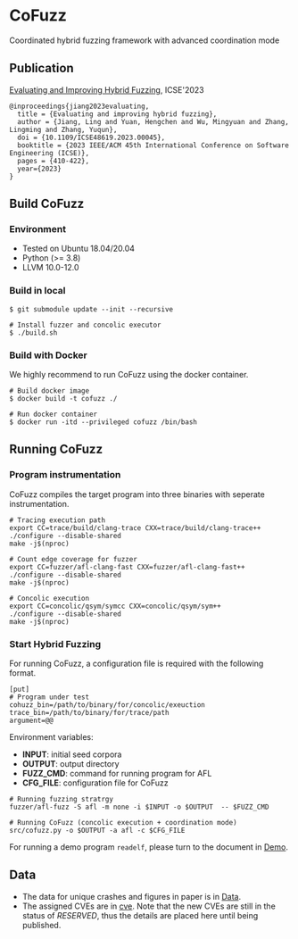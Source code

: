 # CoFuzz
Coordinated hybrid fuzzing framework with advanced coordination mode

## Publication

[Evaluating and Improving Hybrid Fuzzing](https://ieeexplore.ieee.org/document/10172801), ICSE'2023

```
@inproceedings{jiang2023evaluating,
  title = {Evaluating and improving hybrid fuzzing},
  author = {Jiang, Ling and Yuan, Hengchen and Wu, Mingyuan and Zhang, Lingming and Zhang, Yuqun},
  doi = {10.1109/ICSE48619.2023.00045},
  booktitle = {2023 IEEE/ACM 45th International Conference on Software Engineering (ICSE)},
  pages = {410-422},
  year={2023}
}
```

## Build CoFuzz

### Environment

- Tested on Ubuntu 18.04/20.04
- Python (>= 3.8)
- LLVM 10.0-12.0

### Build in local

```shell
$ git submodule update --init --recursive

# Install fuzzer and concolic executor
$ ./build.sh
```


### Build with Docker

We highly recommend to run CoFuzz using the docker container.

```shell
# Build docker image
$ docker build -t cofuzz ./

# Run docker container
$ docker run -itd --privileged cofuzz /bin/bash
```

## Running CoFuzz

### Program instrumentation

CoFuzz compiles the target program into three binaries with seperate instrumentation.

```shell
# Tracing execution path
export CC=trace/build/clang-trace CXX=trace/build/clang-trace++
./configure --disable-shared
make -j$(nproc)

# Count edge coverage for fuzzer
export CC=fuzzer/afl-clang-fast CXX=fuzzer/afl-clang-fast++
./configure --disable-shared
make -j$(nproc)

# Concolic execution
export CC=concolic/qsym/symcc CXX=concolic/qsym/sym++
./configure --disable-shared
make -j$(nproc)
```

### Start Hybrid Fuzzing

For running CoFuzz, a configuration file is required with the following format.

```
[put]
# Program under test
cohuzz_bin=/path/to/binary/for/concolic/exeuction
trace_bin=/path/to/binary/for/trace/path
argument=@@
```

Environment variables:

- **INPUT**: initial seed corpora
- **OUTPUT**: output directory
- **FUZZ_CMD**: command for running program for AFL
- **CFG_FILE**: configuration file for CoFuzz

```shell
# Running fuzzing stratrgy
fuzzer/afl-fuzz -S afl -m none -i $INPUT -o $OUTPUT  -- $FUZZ_CMD

# Running CoFuzz (concolic execution + coordination mode)
src/cofuzz.py -o $OUTPUT -a afl -c $CFG_FILE
```

For running a demo program `readelf`, please turn to the document in [Demo](docs/run_target.md).


## Data

- The data for unique crashes and figures in paper is in [Data](data).
- The assigned CVEs are in [cve](docs/cves.md). Note that the new CVEs are still in the status of *RESERVED*, thus the details are placed here until being published.